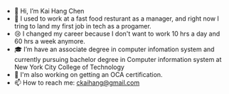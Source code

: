 - 👋 Hi, I’m Kai Hang Chen
- 🍝 I used to work at a fast food resturant as a manager, and right now I tring to land my first job in tech as a progamer.
- 😢 I changed my career because I don't want to work 10 hrs a day and 60 hrs a week anymore.
- 🎓 I’m have an associate degree in computer infomation system and currently pursuing bachelor degree in Computer information system at New York City College of Technology
- 📔 I'm also working on getting an OCA certification.
- 📫 How to reach me: ckaihang@gmail.com

<!---
KaiHangC/KaiHangC is a ✨ special ✨ repository because its `README.md` (this file) appears on your GitHub profile.
You can click the Preview link to take a look at your changes.
--->
